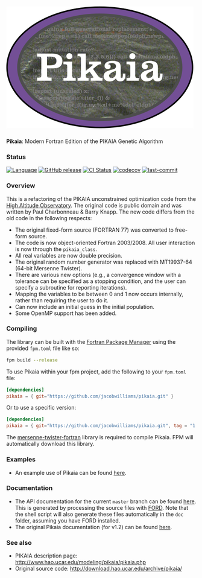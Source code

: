 ![pikaia](media/logo.png)
============

**Pikaia**: Modern Fortran Edition of the PIKAIA Genetic Algorithm

### Status

[![Language](https://img.shields.io/badge/-Fortran-734f96?logo=fortran&logoColor=white)](https://github.com/topics/fortran)
[![GitHub release](https://img.shields.io/github/release/jacobwilliams/pikaia.svg)](https://github.com/jacobwilliams/pikaia/releases/latest)
[![CI Status](https://github.com/jacobwilliams/pikaia/actions/workflows/CI.yml/badge.svg)](https://github.com/jacobwilliams/pikaia/actions)
[![codecov](https://codecov.io/gh/jacobwilliams/pikaia/branch/master/graph/badge.svg)](https://codecov.io/gh/jacobwilliams/pikaia)
[![last-commit](https://img.shields.io/github/last-commit/jacobwilliams/pikaia)](https://github.com/jacobwilliams/pikaia/commits/master)

### Overview

This is a refactoring of the PIKAIA unconstrained optimization code from the [High Altitude Observatory](http://www.hao.ucar.edu/modeling/pikaia/pikaia.php).  The original code is public domain and was written by Paul Charbonneau & Barry Knapp.  The new code differs from the old code in the following respects:

  * The original fixed-form source (FORTRAN 77) was converted to free-form source.
  * The code is now object-oriented Fortran 2003/2008.  All user interaction is now through the   ```pikaia_class```.
  * All real variables are now double precision.
  * The original random number generator was replaced with MT19937-64 (64-bit Mersenne Twister).
  * There are various new options (e.g., a convergence window with a tolerance can be specified as a   stopping condition, and the user can specify a subroutine for reporting iterations).
  * Mapping the variables to be between 0 and 1 now occurs internally, rather than requiring the user   to do it.
  * Can now include an initial guess in the initial population.
  * Some OpenMP support has been added.

### Compiling

The library can be built with the [Fortran Package Manager](https://github.com/fortran-lang/fpm) using the provided `fpm.toml` file like so:

```bash
fpm build --release
```

To use Pikaia within your fpm project, add the following to your `fpm.toml` file:

```toml
[dependencies]
pikaia = { git="https://github.com/jacobwilliams/pikaia.git" }
```

Or to use a specific version:

```toml
[dependencies]
pikaia = { git="https://github.com/jacobwilliams/pikaia.git", tag = "1.0.1" }
```

The [mersenne-twister-fortran](https://github.com/jacobwilliams/mersenne-twister-fortran) library is required to compile Pikaia. FPM will automatically download this library.

### Examples

 * An example use of Pikaia can be found [here](http://degenerateconic.com/earth-mars-free-return/).

### Documentation

 * The API documentation for the current ```master``` branch can be found [here](https://jacobwilliams.github.io/pikaia/).  This is generated by processing the source files with [FORD](https://github.com/Fortran-FOSS-Programmers/ford).  Note that the shell script will also generate these files automatically in the ```doc``` folder, assuming you have FORD installed.
 * The original Pikaia documentation (for v1.2) can be found [here](http://www.hao.ucar.edu/modeling/pikaia/relnotes.ps).

### See also

 * PIKAIA description page: http://www.hao.ucar.edu/modeling/pikaia/pikaia.php
 * Original source code: http://download.hao.ucar.edu/archive/pikaia/

